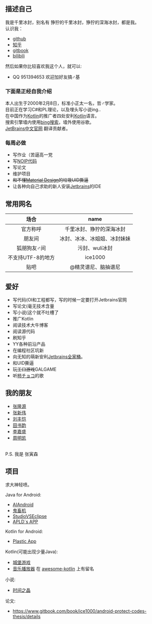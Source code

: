 
## 描述自己
我是千里冰封，别名有 狰狞的千里冰封，狰狞的深海冰封，都是我。<br/>
认识我：

+ [github](https://github.com/ice1000)
+ [知乎](https://www.zhihu.com/people/qian-li-bing-feng-36)
+ [gitbook](https://www.gitbook.com/@ice1000/dashboard)
+ [bilibili](http://space.bilibili.com/8309713)

然后如果你比较喜欢我这个人，就可以:
+ QQ 951394653 欢迎加好友搞♂基

### 下面是正经自我介绍
本人出生于2000年2月8日，标准小正太一名，哲♂学家。<br/>
目前正在学习C#和PL理论，以及埋头写小说ing..<br/>
在中国作为[Kotlin](http://kotlinlang.org/)的推广者四处安利[Kotlin](http://kotlinlang.org/)语言。<br/>
搜索引擎墙内使用[bing搜索](http://cn.bing.com/)，墙外使用谷歌。<br/>
[JetBrains中文官网](http://www.jetbrains.com.cn) 翻译贡献者。

### 每周必做
+ 写作业（苦逼高一党
+ 写[NOIP代码](https://github.com/ice1000/OI-codes)
+ 写论文
+ 维护项目
+ ~~和不懂[Material Design](http://www.google.com/design/spec/material-design/introduction.html)的垃圾UID撕逼~~
+ 让各种向自己求助的新人安装[Jetbrains](http://www.jetbrains.com/)的IDE

## 常用网名

场合|name
:---:|:---:
官方称呼|千里冰封、狰狞的深海冰封
朋友间|冰封、冰冰、冰姐姐、冰封妹妹
狐朋狗友♂间|污封、wuli冰封
不支持UTF-8的地方|ice1000
贴吧|@精灵谱尼、脑抽谱尼

## 爱好
+ 写代码(OI和工程都写，写的时候一定要打开Jetbrains官网
+ 写论文(毫无技术含量
+ 写小说(这个就不吐槽了
+ 推广Kotlin
+ 阅读技术大牛博客
+ 阅读源代码
+ 刷知乎
+ YY各种前沿产品
+ 在编程社区坑新
+ 向无知的萌新安利[Jetbrains全家桶](http://www.jetbrains.com/products)。
+ 和UID撕逼
+ 玩~~工口游戏~~GALGAME
+ 听[柿チョコ](http://www.bing.com/knows/search?q=%E6%9F%BF%E5%A7%90&mkt=zh-cn&FORM=BKACAI "女神")的歌

## 我的朋友
+ [张隆源](https://github.com/Predator-SD "他叫我老婆")
+ [张新伟](https://github.com/iXinwei "姓张名新伟")
+ [刘丰恺](https://github.com/lfkdsk "大神一只")
+ [田书韵](https://github.com/MarisaKirisame "学姐魔理沙")
+ [李嘉盛](https://github.com/18312847646 "老大")
+ [周明凯](https://github.com/sg-first)

<br/>
P.S. 我是 张寅森

## 项目
求大神轻喷。

Java for Android:
+ [AIAndroid](https://github.com/ice1000/AIAndroid "我称之为人工少女")
+ [鬼畜机](https://github.com/ice1000/GhostAnimalPlayer "手机上弹奏属于你的鬼畜")
+ [StudioVSEclipse](https://github.com/ice1000/StudioVSEclipse "一款打飞机游戏")
+ [APLD`s APP](https://github.com/ice1000/ALPD-app "后端做的很机智")

Kotlin for Android:
+ [Plastic App](https://github.com/ice1000/PlasticApp "满分后端")

Kotlin(可能出现少量Java):
+ [城堡游戏](https://github.com/ice1000/Castle-game "使用Java swing和Kotlin实现")
+ [音乐播放器](https://github.com/ice1000/Dekoder "Buggy") 在 [awesome-kotlin](https://github.com/KotlinBy/awesome-kotlin) 上有留名

小说:
+ [时间之晶](https://www.gitbook.com/book/ice1000/time-crystal/details)

论文:
+ https://www.gitbook.com/book/ice1000/android-protect-codes-thesis/details
